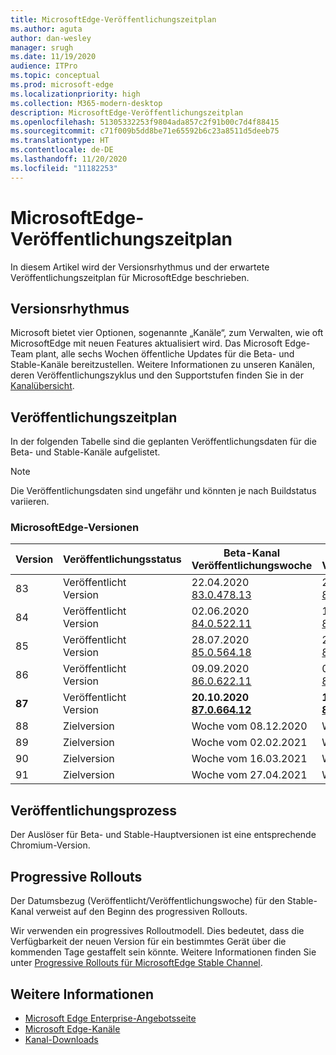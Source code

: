 ```yaml
---
title: MicrosoftEdge-Veröffentlichungszeitplan
ms.author: aguta
author: dan-wesley
manager: srugh
ms.date: 11/19/2020
audience: ITPro
ms.topic: conceptual
ms.prod: microsoft-edge
ms.localizationpriority: high
ms.collection: M365-modern-desktop
description: MicrosoftEdge-Veröffentlichungszeitplan
ms.openlocfilehash: 51305332253f9804ada857c2f91b00c7d4f88415
ms.sourcegitcommit: c71f009b5dd8be71e65592b6c23a8511d5deeb75
ms.translationtype: HT
ms.contentlocale: de-DE
ms.lasthandoff: 11/20/2020
ms.locfileid: "11182253"
---
```

# MicrosoftEdge-Veröffentlichungszeitplan

In diesem Artikel wird der Versionsrhythmus und der erwartete Veröffentlichungszeitplan für MicrosoftEdge beschrieben.

## Versionsrhythmus

Microsoft bietet vier Optionen, sogenannte „Kanäle“, zum Verwalten, wie oft MicrosoftEdge mit neuen Features aktualisiert wird. Das Microsoft Edge-Team plant, alle sechs Wochen öffentliche Updates für die Beta- und Stable-Kanäle bereitzustellen. Weitere Informationen zu unseren Kanälen, deren Veröffentlichungszyklus und den Supportstufen finden Sie in der [Kanalübersicht](https://docs.microsoft.com/DeployEdge/microsoft-edge-channels#channel-overview).

## Veröffentlichungszeitplan

In der folgenden Tabelle sind die geplanten Veröffentlichungsdaten für die Beta- und Stable-Kanäle aufgelistet.

> [!NOTE]
> Die Veröffentlichungsdaten sind ungefähr und könnten je nach Buildstatus variieren.

### MicrosoftEdge-Versionen

| Version | Veröffentlichungsstatus | Beta-Kanal<br>Veröffentlichungswoche | Stable-Kanal<br>Veröffentlichungswoche |
|---------|-----|------|--------|
| 83 | Veröffentlicht<br>Version | 22.04.2020<br>[83.0.478.13](https://docs.microsoft.com/DeployEdge/microsoft-edge-relnote-beta-channel#version-83047813-april-22) | 21.05.2020<br> [83.0.478.37](https://docs.microsoft.com/DeployEdge/microsoft-edge-relnote-stable-channel#version-83047837-may-21) |
| 84 | Veröffentlicht<br>Version | 02.06.2020<br>[84.0.522.11](https://docs.microsoft.com/DeployEdge/microsoft-edge-relnote-beta-channel#version-84052211-june-2) | 16.07.2020<br> [84.0.522.40](https://docs.microsoft.com/DeployEdge/microsoft-edge-relnote-stable-channel#version-84052240-july-16) |
| 85 | Veröffentlicht<br>Version | 28.07.2020<br>[85.0.564.18](https://docs.microsoft.com/DeployEdge/microsoft-edge-relnote-beta-channel#version-85056418-july-28)  | 27.08.2020<br>[85.0.564.41](https://docs.microsoft.com/DeployEdge/microsoft-edge-relnote-stable-channel#version-85056441-august-27) |
| 86 | Veröffentlicht<br>Version | 09.09.2020<br>[86.0.622.11](https://docs.microsoft.com/DeployEdge/microsoft-edge-relnote-beta-channel#version-86062211-september-9) | 09.10.2020<br>[86.0.622.38](https://docs.microsoft.com/deployedge/microsoft-edge-relnote-stable-channel#version-86062238-october-9) |
| **87** | Veröffentlicht<br>Version | **20.10.2020**<br>**[87.0.664.12](https://docs.microsoft.com/deployedge/microsoft-edge-relnote-beta-channel#version-87066412--october-20)** | **19.11.2020**<br>**[87.0.664.41](https://docs.microsoft.com/deployedge/microsoft-edge-relnote-stable-channel#version-87066441-november-19)** |
| 88 | Zielversion | Woche vom 08.12.2020 | Woche vom 21.01.2021 |
| 89 | Zielversion | Woche vom 02.02.2021 | Woche vom 04.03.2021 |
| 90 | Zielversion | Woche vom 16.03.2021 | Woche vom 4.15.2021 |
| 91 | Zielversion | Woche vom 27.04.2021 | Woche vom 27.05.2021 |

## Veröffentlichungsprozess

Der Auslöser für Beta- und Stable-Hauptversionen ist eine entsprechende Chromium-Version.

## Progressive Rollouts

Der Datumsbezug (Veröffentlicht/Veröffentlichungswoche) für den Stable-Kanal verweist auf den Beginn des progressiven Rollouts.

Wir verwenden ein progressives Rolloutmodell. Dies bedeutet, dass die Verfügbarkeit der neuen Version für ein bestimmtes Gerät über die kommenden Tage gestaffelt sein könnte. Weitere Informationen finden Sie unter [Progressive Rollouts für MicrosoftEdge Stable Channel](microsoft-edge-update-progressive-rollout.md).

## Weitere Informationen

- [Microsoft Edge Enterprise-Angebotsseite](https://aka.ms/EdgeEnterprise)
- [Microsoft Edge-Kanäle](microsoft-edge-channels.md)
- [Kanal-Downloads](https://www.microsoft.com/edge/business/download)